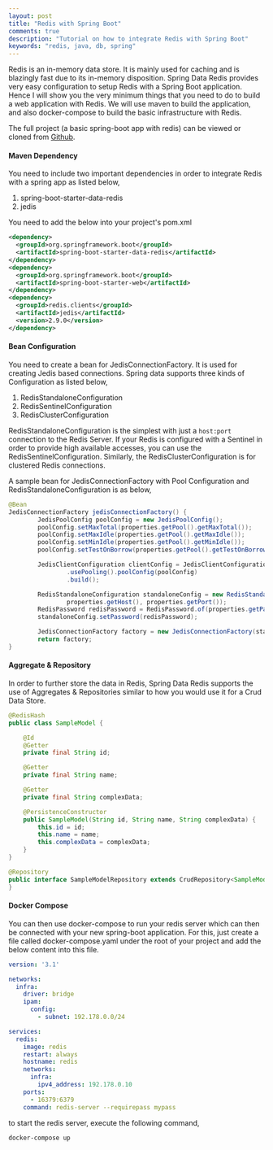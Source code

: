 ```yaml
---
layout: post
title: "Redis with Spring Boot"
comments: true
description: "Tutorial on how to integrate Redis with Spring Boot"
keywords: "redis, java, db, spring"
---
```


Redis is an in-memory data store. It is mainly used for caching and is blazingly fast due to its in-memory disposition. Spring Data Redis provides very easy configuration to setup Redis with a Spring Boot application. Hence I will show you the very minimum things that you need to do to build a web application with Redis. We will use maven to build the application, and also docker-compose to build the basic infrastructure with Redis.

The full project (a basic spring-boot app with redis) can be viewed or cloned from [Github](https://github.com/amaljoyc/boot-redis).

#### Maven Dependency

You need to include two important dependencies in order to integrate Redis with a spring app as listed below,
1. spring-boot-starter-data-redis
2. jedis

You need to add the below into your project's pom.xml

```xml
<dependency>
  <groupId>org.springframework.boot</groupId>
  <artifactId>spring-boot-starter-data-redis</artifactId>
</dependency>
<dependency>
  <groupId>org.springframework.boot</groupId>
  <artifactId>spring-boot-starter-web</artifactId>
</dependency>
<dependency>
  <groupId>redis.clients</groupId>
  <artifactId>jedis</artifactId>
  <version>2.9.0</version>
</dependency>
```

#### Bean Configuration

You need to create a bean for JedisConnectionFactory. It is used for creating Jedis based connections. Spring data supports three kinds of Configuration as listed below,
1. RedisStandaloneConfiguration
2. RedisSentinelConfiguration
3. RedisClusterConfiguration

RedisStandaloneConfiguration is the simplest with just a `host:port` connection to the Redis Server. If your Redis is configured with a Sentinel in order to provide high available accesses, you can use the RedisSentinelConfiguration. Similarly, the RedisClusterConfiguration is for clustered Redis connections.

A sample bean for JedisConnectionFactory with Pool Configuration and RedisStandaloneConfiguration is as below,

```java
@Bean
JedisConnectionFactory jedisConnectionFactory() {
        JedisPoolConfig poolConfig = new JedisPoolConfig();
        poolConfig.setMaxTotal(properties.getPool().getMaxTotal());
        poolConfig.setMaxIdle(properties.getPool().getMaxIdle());
        poolConfig.setMinIdle(properties.getPool().getMinIdle());
        poolConfig.setTestOnBorrow(properties.getPool().getTestOnBorrow());

        JedisClientConfiguration clientConfig = JedisClientConfiguration.builder()
                .usePooling().poolConfig(poolConfig)
                .build();

        RedisStandaloneConfiguration standaloneConfig = new RedisStandaloneConfiguration(
                properties.getHost(), properties.getPort());
        RedisPassword redisPassword = RedisPassword.of(properties.getPassword());
        standaloneConfig.setPassword(redisPassword);

        JedisConnectionFactory factory = new JedisConnectionFactory(standaloneConfig, clientConfig);
        return factory;
}
```

#### Aggregate & Repository

In order to further store the data in Redis, Spring Data Redis supports the use of Aggregates & Repositories similar to how you would use it for a Crud Data Store.

```java
@RedisHash
public class SampleModel {

    @Id
    @Getter
    private final String id;

    @Getter
    private final String name;

    @Getter
    private final String complexData;

    @PersistenceConstructor
    public SampleModel(String id, String name, String complexData) {
        this.id = id;
        this.name = name;
        this.complexData = complexData;
    }
}
```

```java
@Repository
public interface SampleModelRepository extends CrudRepository<SampleModel, String> {
}
```

#### Docker Compose

You can then use docker-compose to run your redis server which can then be connected with your new spring-boot application. For this, just create a file called docker-compose.yaml under the root of your project and add the below content into this file.

```yml
version: '3.1'

networks:
  infra:
    driver: bridge
    ipam:
      config:
        - subnet: 192.178.0.0/24

services:
  redis:
    image: redis
    restart: always
    hostname: redis
    networks:
      infra:
        ipv4_address: 192.178.0.10
    ports:
      - 16379:6379
    command: redis-server --requirepass mypass
```

to start the redis server, execute the following command,

```
docker-compose up
```
